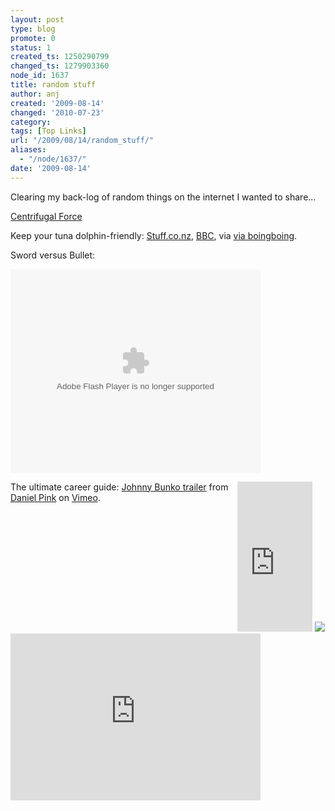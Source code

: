 ```yaml
---
layout: post
type: blog
promote: 0
status: 1
created_ts: 1250290799
changed_ts: 1279903360
node_id: 1637
title: random stuff
author: anj
created: '2009-08-14'
changed: '2010-07-23'
category:
tags: [Top Links]
url: "/2009/08/14/random_stuff/"
aliases:
  - "/node/1637/"
date: '2009-08-14'
---
```

Clearing my back-log of random things on the internet I wanted to share...
<!--break-->
[Centrifugal Force](http://xkcd.com/c123.html)

Keep your tuna dolphin-friendly: <a href="http://www.stuff.co.nz/4436390a10.html">Stuff.co.nz</a>, <a href="http://news.bbc.co.uk/1/hi/world/asia-pacific/7291501.stm">BBC</a>, via <a href="http://www.boingboing.net/2008/03/12/heroic-dolphin-rescu.html">via boingboing</a>.

Sword versus Bullet:

<embed style="width:400px; height:326px;" id="VideoPlayback" type="application/x-shockwave-flash" src="http://video.google.com/googleplayer.swf?docId=-3818187790122256202"> </embed>
          
<div style="float: right;">
<iframe src="https://rcm-uk.amazon.co.uk/e/cm?t=anjacksonnet-21&o=2&p=8&l=as1&asins=1594482918&fc1=000000&IS2=1&lt1=_top&lc1=0000FF&bc1=000000&bg1=FFFFFF&f=ifr&npa=1" style="width:120px;height:240px;" scrolling="no" marginwidth="0" marginheight="0" frameborder="0"></iframe>
<a href="http://www.amazon.co.uk/gp/product/1594482918?ie=UTF8&tag=anjacksonnet-21&linkCode=as2&camp=1634&creative=6738&creativeASIN=1594482918"><img border="0" src="51F2hJr-geL._SL160_.jpg"></a><img src="https://www.assoc-amazon.co.uk/e/ir?t=anjacksonnet-21&l=as2&o=2&a=1594482918" width="1" height="1" border="0" alt="" style="border:none !important; margin:0px !important;" />
</div>

The ultimate career guide: <a href="http://www.vimeo.com/841040?pg=embed&sec=841040">Johnny Bunko trailer</a> from <a href="http://www.vimeo.com/user418351?pg=embed&sec=841040">Daniel Pink</a> on <a href="http://vimeo.com?pg=embed&sec=841040">Vimeo</a>.

<object width="400" height="267">	<param name="allowfullscreen" value="true" />	<param name="allowscriptaccess" value="always" />	<param name="movie" value="http://www.vimeo.com/moogaloop.swf?clip_id=841040&amp;server=www.vimeo.com&amp;show_title=1&amp;show_byline=1&amp;show_portrait=0&amp;color=&amp;fullscreen=1" />	<embed src="http://www.vimeo.com/moogaloop.swf?clip_id=841040&amp;server=www.vimeo.com&amp;show_title=1&amp;show_byline=1&amp;show_portrait=0&amp;color=&amp;fullscreen=1" type="application/x-shockwave-flash" allowfullscreen="true" allowscriptaccess="always" width="400" height="267"></embed></object>
